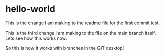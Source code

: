 # hello-world

This is the change I am making to the readme file for the first commit test.

This is the third change I am making to the file on the main branch itself. Lets see how this works now.

So this is how it works with branches in the GIT desktop!